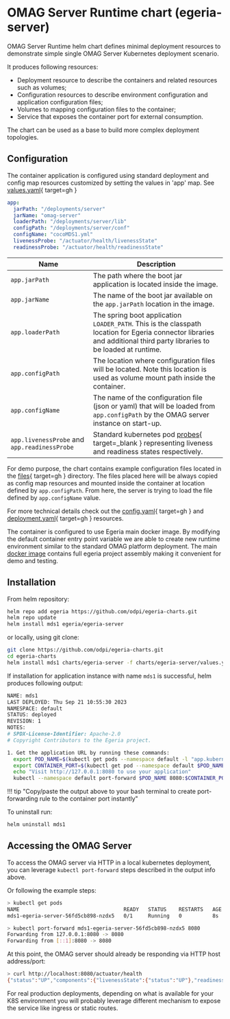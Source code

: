 <!-- SPDX-License-Identifier: CC-BY-4.0 -->
<!-- Copyright Contributors to the ODPi Egeria project. -->

# OMAG Server Runtime chart (egeria-server)

OMAG Server Runtime helm chart defines minimal deployment resources to demonstrate simple single OMAG Server Kubernetes deployment scenario.

It produces following resources:

- Deployment resource to describe the containers and related resources such as volumes;
- Configuration resources to describe environment configuration and application configuration files;
- Volumes to mapping configuration files to the container;
- Service that exposes the container port for external consumption.

The chart can be used as a base to build more complex deployment topologies.

## Configuration

The container application is configured using standard deployment and config map resources customized by setting the values in 'app' map. See [values.yaml](https://github.com/odpi/egeria-charts/blob/main/charts/egeria-server/values.yaml){ target=gh }

``````yaml
app:
  jarPath: "/deployments/server"
  jarName: "omag-server"
  loaderPath: "/deployments/server/lib"
  configPath: "/deployments/server/conf"
  configName: "cocoMDS1.yml"
  livenessProbe: "/actuator/health/livenessState"
  readinessProbe: "/actuator/health/readinessState"
``````

| Name | Description |
|------|-------------|
|`app.jarPath` | The path where the boot jar application is located inside the image.|
|`app.jarName` | The name of the boot jar available on the `app.jarPath` location in the image. |
|`app.loaderPath` | The spring boot application `LOADER_PATH`. This is the classpath location for Egeria connector libraries and additional third party libraries to be loaded at runtime. |
|`app.configPath` | The location where configuration files will be located. Note this location is used as volume mount path inside the container. |
|`app.configName` | The name of the configuration file (json or yaml) that will be loaded from `app.configPath` by the OMAG server instance on start-up. |
|`app.livenessProbe` and `app.readinessProbe` | Standard kubernetes pod [probes](https://kubernetes.io/docs/tasks/configure-pod-container/configure-liveness-readiness-startup-probes/){ target=_blank } representing liveness and readiness states respectively. |

For demo purpose, the chart contains example configuration files located in the [files](https://github.com/odpi/egeria-charts/tree/main/charts/egeria-server/files){ target=gh } directory. The files placed here will be always copied as config map resources and mounted inside the container at location defined by `app.configPath`. From here, the server is trying to load the file defined by `app.configName` value.

For more technical details check out the [config.yaml](https://github.com/odpi/egeria-charts/blob/main/charts/egeria-server/templates/config.yaml){ target=gh } and [deployment.yaml](https://github.com/odpi/egeria-charts/blob/main/charts/egeria-server/templates/deployment.yaml){ target=gh } resources.

The container is configured to use Egeria main docker image. By modifying the default container entry point variable we are able to create new runtime environment similar to the standard OMAG platform deployment. The main [docker image](/guides/operations/kubernetes/container-images/) contains full egeria project assembly making it convenient for demo and testing.

## Installation

From helm repository:

```bash
helm repo add egeria https://github.com/odpi/egeria-charts.git
helm repo update
helm install mds1 egeria/egeria-server 
```

or locally, using git clone:

```bash
git clone https://github.com/odpi/egeria-charts.git
cd egeria-charts
helm install mds1 charts/egeria-server -f charts/egeria-server/values.yaml
```

If installation for application instance with name `mds1` is successful, helm produces following output:

```bash
NAME: mds1
LAST DEPLOYED: Thu Sep 21 10:55:30 2023
NAMESPACE: default
STATUS: deployed
REVISION: 1
NOTES:
# SPDX-License-Identifier: Apache-2.0
# Copyright Contributors to the Egeria project.

1. Get the application URL by running these commands:
  export POD_NAME=$(kubectl get pods --namespace default -l "app.kubernetes.io/name=egeria-server,app.kubernetes.io/instance=mds1" -o jsonpath="{.items[0].metadata.name}")
  export CONTAINER_PORT=$(kubectl get pod --namespace default $POD_NAME -o jsonpath="{.spec.containers[0].ports[0].containerPort}")
  echo "Visit http://127.0.0.1:8080 to use your application"
  kubectl --namespace default port-forward $POD_NAME 8080:$CONTAINER_PORT

```

!!! tip "Copy/paste the output above to your bash terminal to create port-forwarding rule to the container port instantly"

To uninstall run:

```bash
helm uninstall mds1
```

## Accessing the OMAG Server

To access the OMAG server via HTTP in a local kubernetes deployment, you can leverage `kubectl port-forward` steps described in the output info above.

Or following the example steps:

```bash
> kubectl get pods
NAME                                  READY   STATUS    RESTARTS   AGE
mds1-egeria-server-56fd5cb898-nzdx5   0/1     Running   0          8s
```

```bash
> kubectl port-forward mds1-egeria-server-56fd5cb898-nzdx5 8080
Forwarding from 127.0.0.1:8080 -> 8080
Forwarding from [::1]:8080 -> 8080
```

At this point, the OMAG server should already be responding via HTTP host address/port:

```bash
> curl http://localhost:8080/actuator/health
{"status":"UP","components":{"livenessState":{"status":"UP"},"readinessState":{"status":"UP"}},"groups":["liveness","readiness"]}
```

For real production deployments, depending on what is available for your K8S environment you will probably leverage different mechanism to expose the service like ingress or static routes.
